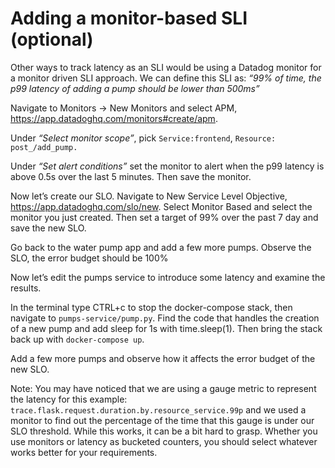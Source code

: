 # Adding a monitor-based SLI (optional)

Other ways to track latency as an SLI would be using a Datadog monitor for a monitor driven SLI approach. We can define this SLI as: *“99% of time, the p99 latency of adding a pump should be lower than 500ms”*

Navigate to Monitors -> New Monitors and select APM, https://app.datadoghq.com/monitors#create/apm. 

Under *“Select monitor scope”*, pick `Service:frontend`, `Resource: post_/add_pump.`

Under *“Set alert conditions”* set the monitor to alert when the p99 latency is above 0.5s over the last 5 minutes. Then save the monitor.

Now let’s create our SLO. Navigate to New Service Level Objective, https://app.datadoghq.com/slo/new. Select Monitor Based and select the monitor you just created. Then set a target of 99% over the past 7 day and save the new SLO.

Go back to the water pump app and add a few more pumps. Observe the SLO, the error budget should be 100%

Now let’s edit the pumps service to introduce some latency and examine the results. 

In the terminal type CTRL+c to stop the docker-compose stack, then navigate to `pumps-service/pump.py`. Find the code that handles the creation of a new pump and add sleep for 1s with time.sleep(1). Then bring the stack back up with `docker-compose up`.

Add a few more pumps and observe how it affects the error budget of the new SLO.

Note: You may have noticed that we are using a gauge metric to represent the latency for this example: `trace.flask.request.duration.by.resource_service.99p` 
and we used a monitor to find out the percentage of the time that this gauge is under our SLO threshold. While this works, it can be a bit hard to grasp. Whether you use monitors or latency as bucketed counters, you should select whatever works better for your requirements. 